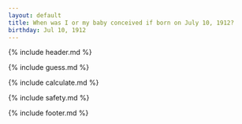 ```yaml
---
layout: default
title: When was I or my baby conceived if born on July 10, 1912?
birthday: Jul 10, 1912
---
```


{% include header.md %}

{% include guess.md %}

{% include calculate.md %}

{% include safety.md %}

{% include footer.md %}



